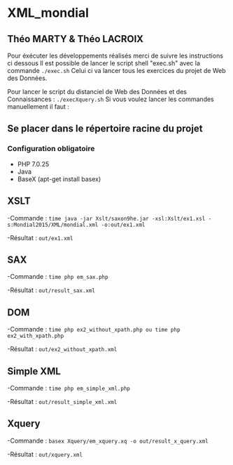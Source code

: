 
# XML_mondial

## Théo MARTY & Théo LACROIX

Pour éxécuter les développements réalisés merci de suivre les instructions ci dessous
Il est possible de lancer le script shell "exec.sh" avec la commande `./exec.sh`
Celui ci va lancer tous les exercices du projet de Web des Données.

Pour lancer le script du distanciel de Web des Données et des Connaissances : `./execXquery.sh`
Si vous voulez lancer les commandes manuellement il faut :

**Se placer dans le répertoire racine du projet**
--


### Configuration obligatoire
- PHP 7.0.25
- Java
- BaseX (apt-get install basex)

## XSLT
-Commande : `time java -jar Xslt/saxon9he.jar -xsl:Xslt/ex1.xsl -s:Mondial2015/XML/mondial.xml -o:out/ex1.xml`

-Résultat : `out/ex1.xml`

## SAX
-Commande : `time php em_sax.php`

-Résultat : `out/result_sax.xml`

## DOM
-Commande : `time php ex2_without_xpath.php ou time php ex2_with_xpath.php`

-Résultat : `out/ex2_without_xpath.xml`

## Simple XML
-Commande : `time php em_simple_xml.php`

-Résultat : `out/result_simple_xml.xml`

## Xquery
-Commande : `basex Xquery/em_xquery.xq -o out/result_x_query.xml`

-Résultat : `out/xquery.xml`
